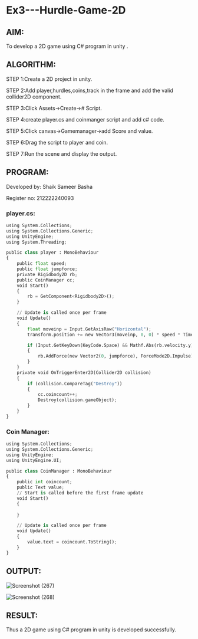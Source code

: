 # Ex3---Hurdle-Game-2D

## AIM:

To develop a 2D game using C# program in unity .

## ALGORITHM:

STEP 1:Create a 2D project in unity.

STEP 2:Add player,hurdles,coins,track in the frame and add the valid collider2D component.

STEP 3:Click Assets->Create-># Script.

STEP 4:create player.cs and coinmanger script and add c# code.

STEP 5:Click canvas->Gamemanager->add Score and value.

STEP 6:Drag the script to player and coin.

STEP 7:Run the scene and display the output.

## PROGRAM:

Developed by: Shaik Sameer Basha

Register no: 212222240093

### player.cs:
```python
using System.Collections;
using System.Collections.Generic;
using UnityEngine;
using System.Threading;

public class player : MonoBehaviour
{
    public float speed;
    public float jumpforce;
    private Rigidbody2D rb;
    public CoinManager cc;
    void Start()
    {
        rb = GetComponent<Rigidbody2D>();
    }

    // Update is called once per frame
    void Update()
    {
        float moveinp = Input.GetAxisRaw("Horizontal");
        transform.position += new Vector3(moveinp, 0, 0) * speed * Time.deltaTime;

        if (Input.GetKeyDown(KeyCode.Space) && Mathf.Abs(rb.velocity.y) < 0.001f)
        {
            rb.AddForce(new Vector2(0, jumpforce), ForceMode2D.Impulse);
        }
    }
    private void OnTriggerEnter2D(Collider2D collision)
    {
        if (collision.CompareTag("Destroy"))
        {
            cc.coincount++;
            Destroy(collision.gameObject);
        }
    }
}
```

### Coin Manager:
```python
using System.Collections;
using System.Collections.Generic;
using UnityEngine;
using UnityEngine.UI;

public class CoinManager : MonoBehaviour
{
    public int coincount;
    public Text value;
    // Start is called before the first frame update
    void Start()
    {
        
    }

    // Update is called once per frame
    void Update()
    {
        value.text = coincount.ToString(); 
    }
}
```
## OUTPUT:
![Screenshot (267)](https://github.com/shaikSameerbasha5404/Ex3---Hurdle-Game-2D/assets/118707756/56c426ba-e903-47f5-bc59-d52f0be48474)

![Screenshot (268)](https://github.com/shaikSameerbasha5404/Ex3---Hurdle-Game-2D/assets/118707756/bbaefe99-824f-4e70-989b-eabe5e804a59)

## RESULT:

Thus a 2D game using C# program in unity is developed successfully.
